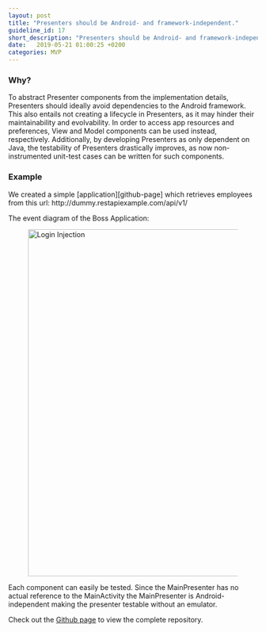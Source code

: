 ```yaml
---
layout: post
title: "Presenters should be Android- and framework-independent."
guideline_id: 17
short_description: "Presenters should be Android- and framework-independent."
date:   2019-05-21 01:00:25 +0200
categories: MVP
---
```

<h3>Why?</h3>
To abstract Presenter components
from the implementation details, Presenters should ideally
avoid dependencies to the Android framework. This also
entails not creating a lifecycle in Presenters, as it may hinder
their maintainability and evolvability. In order to access app
resources and preferences, View and Model components can
be used instead, respectively. Additionally, by developing
Presenters as only dependent on Java, the testability of
Presenters drastically improves, as now non-instrumented
unit-test cases can be written for such components.

<h3>Example</h3>
We created a simple [application][github-page] which retrieves employees from this url: http://dummy.restapiexample.com/api/v1/

The event diagram of the Boss Application:
<figure>
  <img src="/assets/BossApplication_lifecycle.png" alt="Login Injection" width="700">
</figure>

Each component can easily be tested. 
	Since the MainPresenter has no actual reference to the MainActivity the 
MainPresenter is Android-independent making the presenter testable without an emulator.

<script src="https://gist.github.com/Geertdepont/e8e9996406425a39462b5f03ec0896ff.js"></script>

Check out the [Github page][github-page] to view the complete repository.

[github-page]: https://github.com/Geertdepont/bachelor_thesis/tree/master/Bossapplication

